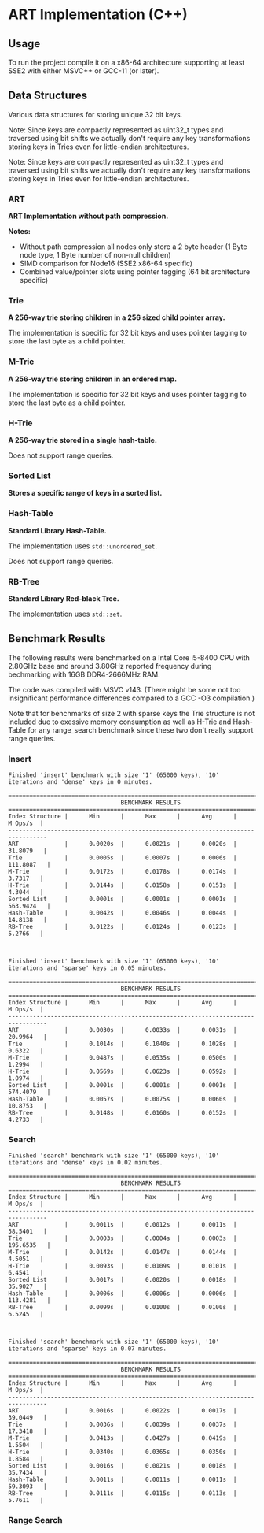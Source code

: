 # ART Implementation (C++)

## Usage
To run the project compile it on a x86-64 architecture supporting at least SSE2 with either MSVC++ or GCC-11 (or later).

## Data Structures
Various data structures for storing unique 32 bit keys.

Note: Since keys are compactly represented as uint32_t types and traversed using bit shifts we actually don't require any key transformations storing keys in Tries even for little-endian architectures.

Note: Since keys are compactly represented as uint32_t types and traversed using bit shifts we actually don't require any key transformations storing keys in Tries even for little-endian architectures.

### ART
**ART Implementation without path compression.**

**Notes:**
- Without path compression all nodes only store a 2 byte header (1 Byte node type, 1 Byte number of non-null children)
- SIMD comparison for Node16 (SSE2 x86-64 specific)
- Combined value/pointer slots using pointer tagging (64 bit architecture specific)
### Trie
**A 256-way trie storing children in a 256 sized child pointer array.**

The implementation is specific for 32 bit keys and uses pointer tagging to store the last byte as a child pointer.
### M-Trie
**A 256-way trie storing children in an ordered map.**

The implementation is specific for 32 bit keys and uses pointer tagging to store the last byte as a child pointer.
### H-Trie
**A 256-way trie stored in a single hash-table.**

Does not support range queries.

### Sorted List
**Stores a specific range of keys in a sorted list.**

### Hash-Table
**Standard Library Hash-Table.**

The implementation uses `std::unordered_set`.

Does not support range queries.

### RB-Tree
**Standard Library Red-black Tree.**

The implementation uses `std::set`.

## Benchmark Results
The following results were benchmarked on a Intel Core i5-8400 CPU with 2.80GHz base and around 3.80GHz reported frequency during bechmarking with 16GB DDR4-2666MHz RAM.

The code was compiled with MSVC v143. (There might be some not too insignificant performance differences compared to a GCC -O3 compilation.)

Note that for benchmarks of size 2 with sparse keys the Trie structure is not included due to exessive memory consumption 
as well as H-Trie and Hash-Table for any range_search benchmark since these two don't really support range queries.

### Insert
```
Finished 'insert' benchmark with size '1' (65000 keys), '10' iterations and 'dense' keys in 0 minutes.

=================================================================================
                                BENCHMARK RESULTS
=================================================================================
Index Structure |      Min      |      Max      |      Avg      |      M Ops/s  |
---------------------------------------------------------------------------------
ART             |      0.0020s  |      0.0021s  |      0.0020s  |     31.8079   |
Trie            |      0.0005s  |      0.0007s  |      0.0006s  |    111.8087   |
M-Trie          |      0.0172s  |      0.0178s  |      0.0174s  |      3.7317   |
H-Trie          |      0.0144s  |      0.0158s  |      0.0151s  |      4.3044   |
Sorted List     |      0.0001s  |      0.0001s  |      0.0001s  |    563.9424   |
Hash-Table      |      0.0042s  |      0.0046s  |      0.0044s  |     14.8138   |
RB-Tree         |      0.0122s  |      0.0124s  |      0.0123s  |      5.2766   |



Finished 'insert' benchmark with size '1' (65000 keys), '10' iterations and 'sparse' keys in 0.05 minutes.

=================================================================================
                                BENCHMARK RESULTS
=================================================================================
Index Structure |      Min      |      Max      |      Avg      |      M Ops/s  |
---------------------------------------------------------------------------------
ART             |      0.0030s  |      0.0033s  |      0.0031s  |     20.9964   |
Trie            |      0.1014s  |      0.1040s  |      0.1028s  |      0.6322   |
M-Trie          |      0.0487s  |      0.0535s  |      0.0500s  |      1.2994   |
H-Trie          |      0.0569s  |      0.0623s  |      0.0592s  |      1.0974   |
Sorted List     |      0.0001s  |      0.0001s  |      0.0001s  |    574.4079   |
Hash-Table      |      0.0057s  |      0.0075s  |      0.0060s  |     10.8753   |
RB-Tree         |      0.0148s  |      0.0160s  |      0.0152s  |      4.2733   |
```

### Search
```
Finished 'search' benchmark with size '1' (65000 keys), '10' iterations and 'dense' keys in 0.02 minutes.

=================================================================================
                                BENCHMARK RESULTS
=================================================================================
Index Structure |      Min      |      Max      |      Avg      |      M Ops/s  |
---------------------------------------------------------------------------------
ART             |      0.0011s  |      0.0012s  |      0.0011s  |     58.5401   |
Trie            |      0.0003s  |      0.0004s  |      0.0003s  |    195.6535   |
M-Trie          |      0.0142s  |      0.0147s  |      0.0144s  |      4.5051   |
H-Trie          |      0.0093s  |      0.0109s  |      0.0101s  |      6.4541   |
Sorted List     |      0.0017s  |      0.0020s  |      0.0018s  |     35.9027   |
Hash-Table      |      0.0006s  |      0.0006s  |      0.0006s  |    113.4281   |
RB-Tree         |      0.0099s  |      0.0100s  |      0.0100s  |      6.5245   |



Finished 'search' benchmark with size '1' (65000 keys), '10' iterations and 'sparse' keys in 0.07 minutes.

=================================================================================
                                BENCHMARK RESULTS
=================================================================================
Index Structure |      Min      |      Max      |      Avg      |      M Ops/s  |
---------------------------------------------------------------------------------
ART             |      0.0016s  |      0.0022s  |      0.0017s  |     39.0449   |
Trie            |      0.0036s  |      0.0039s  |      0.0037s  |     17.3418   |
M-Trie          |      0.0413s  |      0.0427s  |      0.0419s  |      1.5504   |
H-Trie          |      0.0340s  |      0.0365s  |      0.0350s  |      1.8584   |
Sorted List     |      0.0016s  |      0.0021s  |      0.0018s  |     35.7434   |
Hash-Table      |      0.0011s  |      0.0011s  |      0.0011s  |     59.3093   |
RB-Tree         |      0.0111s  |      0.0115s  |      0.0113s  |      5.7611   |
```

### Range Search
```
```
